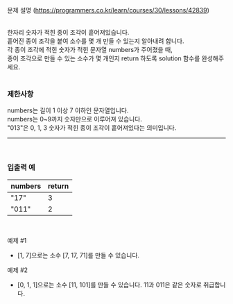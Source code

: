 문제 설명 (https://programmers.co.kr/learn/courses/30/lessons/42839)  
<br/> 

한자리 숫자가 적힌 종이 조각이 흩어져있습니다.  
흩어진 종이 조각을 붙여 소수를 몇 개 만들 수 있는지 알아내려 합니다.  
각 종이 조각에 적힌 숫자가 적힌 문자열 numbers가 주어졌을 때,   
종이 조각으로 만들 수 있는 소수가 몇 개인지 return 하도록 solution 함수를 완성해주세요.  
<br/> 

### 제한사항
numbers는 길이 1 이상 7 이하인 문자열입니다.  
numbers는 0~9까지 숫자만으로 이루어져 있습니다.  
"013"은 0, 1, 3 숫자가 적힌 종이 조각이 흩어져있다는 의미입니다.  

---
<br/> 

### 입출력 예
| **numbers** | **return** |
| --- | --- |
| "17" | 3 |
| "011" | 2  |

<br/>

예제 #1
- [1, 7]으로는 소수 [7, 17, 71]를 만들 수 있습니다.

예제 #2
- [0, 1, 1]으로는 소수 [11, 101]를 만들 수 있습니다.
11과 011은 같은 숫자로 취급합니다.